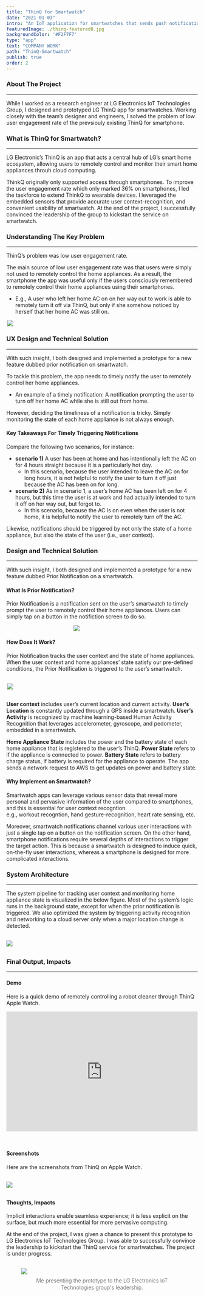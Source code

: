 ```yaml
---
title: "ThinQ for Smartwatch"
date: "2021-01-03"
intro: "An IoT application for smartwatches that sends push notifications based on the users' location and activity."
featuredImage: ./thinq-featured8.jpg
backgroundColor: '#F2F7F7'
type: "app"
text: "COMPANY WORK"
path: "ThinQ-Smartwatch"
publish: true
order: 2
---
```


### About The Project
---
While I worked as a research engineer at LG Electronics IoT Technologies Group, I designed and prototyped LG ThinQ app for smartwatches. Working closely with the team’s designer and engineers, I solved the problem of low user engagement rate of the prevsiouly existing ThinQ for smartphone.

### What is ThinQ for Smartwatch?
---
LG Electronic’s ThinQ is an app that acts a central hub of LG’s smart home ecosystem, allowing users to remotely control and monitor their smart home appliances throuh cloud computing.

ThinkQ originally only supported access through smartphones. To improve the user engagement rate which only marked 36% on smartphones, I led the taskforce to extend ThinkQ to wearable devices. I leveraged the embedded sensors that provide accurate user context-recognition, and convenient usability of smartwatch. At the end of the project, I successfully convinced the leadership of the group to kickstart the service on smartwatch.

### Understanding The Key Problem
---
ThinQ’s problem was low user engagement rate.

The main source of low user engagement rate was that users were simply not used to remotely control the home appliances.
As a result, the smartphone the app was useful only if the users consciously remembered to remotely control their home appliances using their smartphones.
* E.g., A user who left her home AC on on her way out to work is able to remotely turn it off via ThinQ, but only if she somehow noticed by herself that her home AC was still on.

<div class="projectImage" style="width:500px; max-width: 100%; margin-left: auto; margin-right: auto;">
    <img src="./user-bubble.jpg">
</div>

### UX Design and Technical Solution
---
With such insight, I both designed and implemented a prototype for a new feature dubbed prior notification on smartwatch.

To tackle this problem, the app needs to timely notify the user to remotely control her home appliances.
* An example of a timely notification: A notification prompting the user to turn off her home AC while she is still out from home.

However, deciding the timeliness of a notification is tricky.
Simply monitoring the state of each home appliance is not always enough.


#### Key Takeaways For Timely Triggering Notifications
Compare the following two scenarios, for instance:
* **scenario 1)** A user has been at home and has intentionally left the AC on for 4 hours straight because it is a particularly hot day.
    * In this scenario, because the user intended to leave the AC on for long hours, it is not helpful to notify the user to turn it off just because the AC has been on for long.
* **scenario 2)** As in scenario 1, a user’s home AC has been left on for 4 hours, but this time the user is at work and had actually intended to turn it off on her way out, but forgot to.
    * In this scenario, because the AC is on even when the user is not home, it is helpful to notify the user to remotely turn off the AC.

Likewise, notifications should be triggered by not only the state of a home appliance, but also the state of the user (i.e., user context).


### Design and Technical Solution
---
With such insight, I both designed and implemented a prototype for a new feature dubbed Prior Notification on a smartwatch.

#### What Is Prior Notification?
Prior Notification is a notification sent on the user’s smartwatch to timely prompt the user to remotely control their home appliances. Users can simply tap on a button in the notifiction screen to do so.
<div class="projectImage" style="width:32%; max-width: 150px; margin-left: auto; margin-right: auto;">
    <img src="./prior-noti.jpg">
</div>

#### How Does It Work?
Prior Notification tracks the user context and the state of home appliances.
When the user context and home appliances’ state satisfy our pre-defined conditions, the Prior Notification is triggered to the user’s smartwatch. 

<div class="projectImage" style="max-width: 500px; margin: 30px auto;">
    <img src="./how-works.jpg">
</div>

**User context** includes user’s current location and current activity. **User’s Location** is constantly updated through a GPS inside a smartwatch. **User’s Activity** is recognized by machine learning-based Human Activity Recognition that leverages accelerometer, gyroscope, and pedometer, embedded in a smartwatch.

**Home Appliance State** includes the power and the battery state of each home appliance that is registered to the user’s ThinQ. **Power State** refers to if the appliance is connected to power. **Battery State** refers to battery charge status, if battery is required for the appliance to operate. The app sends a network request to AWS to get updates on power and battery state.


#### Why Implement on Smartwatch?
Smartwatch apps can leverage various sensor data that reveal more personal and pervasive information of the user compared to smartphones, and this is essential for user context recogntion.<br/>
e.g., workout recogntion, hand gesture-recognition, heart rate sensing, etc.

Moreover, smartwatch notifications channel various user interactions with just a single tap on a button on the notification screen. On the other hand, smartphone notifications require several depths of interactions to trigger the target action. This is because a smartwatch is designed to induce quick, on-the-fly user interactions, whereas a smartphone is designed for more complicated interactions.

### System Architecture
---
The system pipeline for tracking user context and monitoring home appliance state is visualized in the below figure. Most of the system’s logic runs in the background state, except for when the prior notification is triggered. We also optimized the system by triggering activity recognition and networking to a cloud server only when a major location change is detected.

<div class="projectImage" style="width:100%; margin: 30px auto;">
    <img src="./sys-arch.jpg">
</div>

### Final Output, Impacts
---
#### Demo
Here is a quick demo of remotely controlling a robot cleaner through ThinQ Apple Watch.
<!-- <iframe width="560" height="315" src="https://youtu.be/4sFUbaKua5A" frameborder="0" allowfullscreen></iframe> -->
<!-- style="width:100%; max-width: 560px; height: 100%; max-height: 315px;" -->
<iframe style="width:100%; max-width: 560px; height: 315px; margin-bottom:30px;" src="https://www.youtube.com/embed/4sFUbaKua5A?start=3" title="ThinQ for Apple Watch Demo" frameborder="0" allow="accelerometer; autoplay; clipboard-write; encrypted-media; gyroscope; picture-in-picture" allowfullscreen></iframe>

#### Screenshots
Here are the screenshots from ThinQ on Apple Watch. 
<div class="projectImage" style="width: 700px; max-width: 100%; margin: 30px auto;">
    <img src="./output.jpg">
</div>

#### Thoughts, Impacts
Implicit interactions enable seamless experience; it is less explicit on the surface, but much more essential for more pervasive computing.

At the end of the project, I was given a chance to present this prototype to LG Electronics IoT Technologies Group. 
I was able to successfully convince the leadership to kickstart the ThinQ service for smartwatches. 
The project is under progress.

<div class="projectImage" style="width:426px; max-width: 100%; margin: 30px auto;">
    <img src="./presenting.png">
    <p style="text-align:center; color:#545454; margin-top: 8px; font-size: 14px; line-height: 18px; font-weight: 300;">
    Me presenting the prototype to the LG Electronics IoT Technologies group's leadership.
    </p>
</div>

